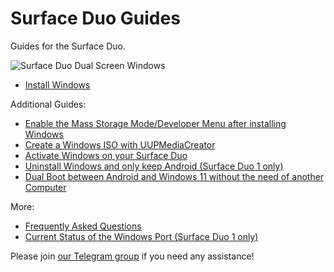 # Surface Duo Guides
Guides for the Surface Duo.

![Surface Duo Dual Screen Windows](https://user-images.githubusercontent.com/3755345/197420866-d3bb0534-c848-4cc2-a242-04dae48b0f6e.png)

- [Install Windows](https://github.com/WOA-Project/SurfaceDuo-Guides/blob/main/InstallWindows.md)

Additional Guides:

- [Enable the Mass Storage Mode/Developer Menu after installing Windows](https://github.com/WOA-Project/SurfaceDuo-Guides/blob/main/EnableDevMenu.md)
- [Create a Windows ISO with UUPMediaCreator](https://github.com/WOA-Project/SurfaceDuo-Guides/blob/main/CreateWindowsISO.md)
- [Activate Windows on your Surface Duo](https://support.microsoft.com/en-us/windows/activate-windows-c39005d4-95ee-b91e-b399-2820fda32227)
- [Uninstall Windows and only keep Android (Surface Duo 1 only)](https://github.com/WOA-Project/SurfaceDuo-Guides/blob/main/Uninstall.md)
- [Dual Boot between Android and Windows 11 without the need of another Computer](https://github.com/WOA-Project/SurfaceDuo-Guides/blob/main/DualBoot.md)

More:

- [Frequently Asked Questions](https://github.com/WOA-Project/SurfaceDuo-Guides/blob/main/FAQ.md)
- [Current Status of the Windows Port (Surface Duo 1 only)](https://github.com/WOA-Project/SurfaceDuo-Guides/blob/main/Status.md)

Please join [our Telegram group](https://t.me/duowoa) if you need any assistance!
